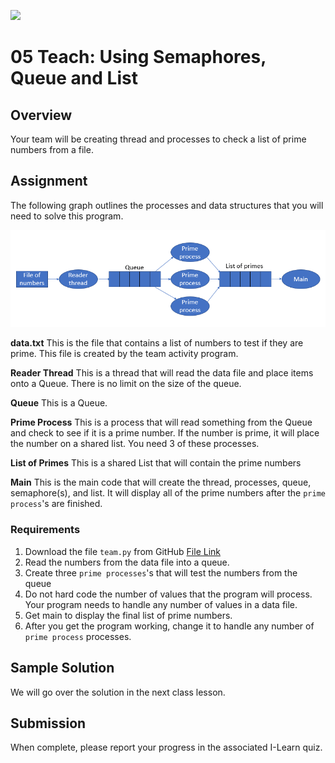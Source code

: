 ![](../site/banner.png)

# 05 Teach: Using Semaphores, Queue and List

## Overview

Your team will be creating thread and processes to check a list of prime numbers from a file.

## Assignment

The following graph outlines the processes and data structures that you will need to solve this program.

![](team_graph.png)

**data.txt** This is the file that contains a list of numbers to test if they are prime.  This file is created by the team activity program.

**Reader Thread** This is a thread that will read the data file and place items onto a Queue.  There is no limit on the size of the queue.

**Queue** This is a Queue.

**Prime Process** This is a process that will read something from the Queue and check to see if it is a prime number.  If the number is prime, it will place the number on a shared list.  You need 3 of these processes.

**List of Primes** This is a shared List that will contain the prime numbers

**Main** This is the main code that will create the thread, processes, queue, semaphore(s), and list.  It will display all of the prime numbers after the `prime process`'s are finished.


### Requirements

1. Download the file `team.py` from GitHub [File Link](team/team.py)
2. Read the numbers from the data file into a queue.
3. Create three `prime processes`'s that will test the numbers from the queue
4. Do not hard code the number of values that the program will process. Your program needs to handle any number of values in a data file.
5. Get main to display the final list of prime numbers.
6. After you get the program working, change it to handle any number of `prime process` processes.

## Sample Solution

We will go over the solution in the next class lesson.

## Submission

When complete, please report your progress in the associated I-Learn quiz.

